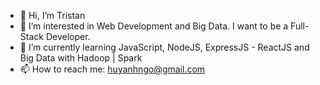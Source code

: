 - 👋 Hi, I’m Tristan
- 👀 I’m interested in Web Development and Big Data. I want to be a Full-Stack Developer.
- 🌱 I’m currently learning JavaScript, NodeJS, ExpressJS - ReactJS and Big Data with Hadoop | Spark
- 📫 How to reach me: huyanhngo@gmail.com

<!-- - 💞️ I’m looking to collaborate on ... -->
<!---
tristanhuyanhngo/tristanhuyanhngo is a ✨ special ✨ repository because its `README.md` (this file) appears on your GitHub profile.
You can click the Preview link to take a look at your changes.
--->

